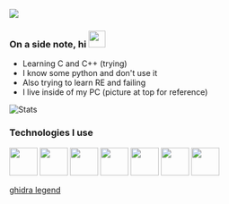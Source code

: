 ![](https://i.redd.it/7nu43ek0hlw51.jpg)
 
### On a side note, hi <img src="https://raw.githubusercontent.com/cas1us/cas1us/main/wave.gif" width="30px">

- Learning C and C++ (trying)
- I know some python and don't use it
- Also trying to learn RE and failing
- I live inside of my PC (picture at top for reference)

![Stats](https://github-readme-stats.vercel.app/api?username=cas1us&theme=gruvbox&count_private=true)

### Technologies I use
<img src="https://img.shields.io/badge/C-6182ff?style=for-the-badge&logo=c&logoColor=white" height="50"> <img src="https://img.shields.io/badge/C++-6182ff?style=for-the-badge&logo=cplusplus&logoColor=white" height="50">
<img src="https://img.shields.io/badge/MacOS-6182ff?style=for-the-badge&logo=apple&logoColor=white" height="50"> <img src="https://img.shields.io/badge/Windows-6182ff?style=for-the-badge&logo=windows&logoColor=white" height="50">
<img src="https://img.shields.io/badge/VSC-6182ff?style=for-the-badge&logo=visualstudiocode&logoColor=white" height="50"> <img src="https://img.shields.io/badge/Vim-6182ff?style=for-the-badge&logo=vim&logoColor=white" height="50"> 
<img src="https://img.shields.io/badge/iTerm-6182ff?style=for-the-badge&logo=iterm2&logoColor=white" height="50">  

[ghidra legend](https://cdn.discordapp.com/attachments/872075419568979988/905618078954553414/ghidra_legend.png)
